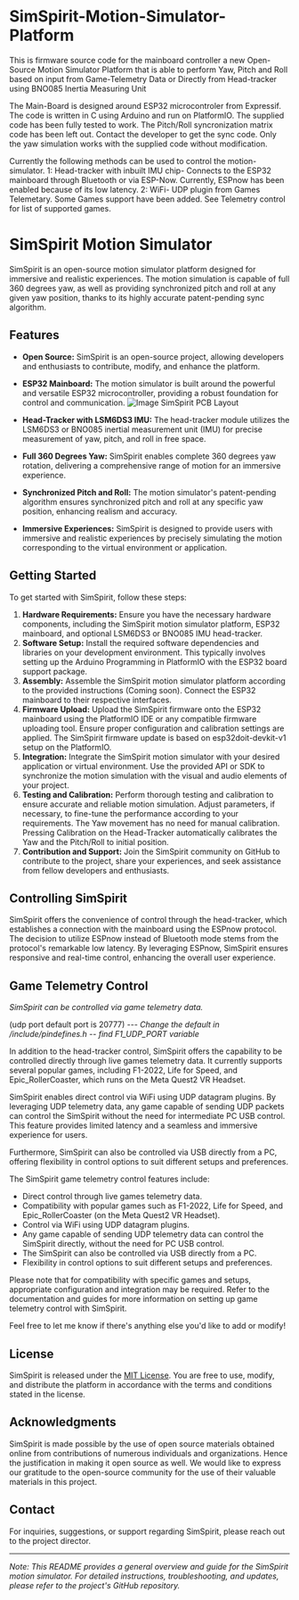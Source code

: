 # SimSpirit-Motion-Simulator-Platform
This is firmware source code for the mainboard controller a new Open-Source Motion Simulator Platform that is able to perform Yaw, Pitch and Roll based on input from Game-Telemetry Data or Directly from Head-tracker using BNO085 Inertia Measuring Unit

The Main-Board is designed around ESP32 microcontroler from Expressif.
The code is written in C using Arduino and run on PlatformIO. The supplied code has been fully tested to work. The Pitch/Roll syncronization matrix code has been left out. Contact the developer to get the sync code. Only the yaw simulation works with the supplied code without modification.

Currently the following methods can be used to control the motion-simulator.
1: Head-tracker with inbuilt IMU chip- Connects to the ESP32 mainboard through Bluetooth or via ESP-Now. Currently, ESPnow has been enabled because of its low latency.
2: WiFi- UDP plugin from Games Telemetary. Some Games support have been added. See Telemetry control for list of supported games.

# SimSpirit Motion Simulator

SimSpirit is an open-source motion simulator platform designed for immersive and realistic experiences. The motion simulation is capable of full 360 degrees yaw, as well as providing synchronized pitch and roll at any given yaw position, thanks to its highly accurate patent-pending sync algorithm.

## Features

- **Open Source:** SimSpirit is an open-source project, allowing developers and enthusiasts to contribute, modify, and enhance the platform.
- **ESP32 Mainboard:** The motion simulator is built around the powerful and versatile ESP32 microcontroller, providing a robust foundation for control and communication.
![Image SimSpirit PCB Layout](https://github.com/jpdigitalman/SimSpirit-Motion-Simulator-Platform/blob/master/SimSpirit_PCB_Layout/Assembly.png?raw=true)

- **Head-Tracker with LSM6DS3 IMU:** The head-tracker module utilizes the LSM6DS3 or BNO085 inertial measurement unit (IMU) for precise measurement of yaw, pitch, and roll in free space.
- **Full 360 Degrees Yaw:** SimSpirit enables complete 360 degrees yaw rotation, delivering a comprehensive range of motion for an immersive experience.
- **Synchronized Pitch and Roll:** The motion simulator's patent-pending algorithm ensures synchronized pitch and roll at any specific yaw position, enhancing realism and accuracy.
- **Immersive Experiences:** SimSpirit is designed to provide users with immersive and realistic experiences by precisely simulating the motion corresponding to the virtual environment or application.

## Getting Started

To get started with SimSpirit, follow these steps:

1. **Hardware Requirements:** Ensure you have the necessary hardware components, including the SimSpirit motion simulator platform, ESP32 mainboard, and optional LSM6DS3 or BNO085 IMU head-tracker.
2. **Software Setup:** Install the required software dependencies and libraries on your development environment. This typically involves setting up the Arduino Programming in PlatformIO with the ESP32 board support package.
3. **Assembly:** Assemble the SimSpirit motion simulator platform according to the provided instructions (Coming soon). Connect the ESP32 mainboard to their respective interfaces.
4. **Firmware Upload:** Upload the SimSpirit firmware onto the ESP32 mainboard using the PlatformIO IDE or any compatible firmware uploading tool. Ensure proper configuration and calibration settings are applied. The SimSpirit firmware update is based on esp32doit-devkit-v1 setup on the PlatformIO.
5. **Integration:** Integrate the SimSpirit motion simulator with your desired application or virtual environment. Use the provided API or SDK to synchronize the motion simulation with the visual and audio elements of your project.
6. **Testing and Calibration:** Perform thorough testing and calibration to ensure accurate and reliable motion simulation. Adjust parameters, if necessary, to fine-tune the performance according to your requirements. The Yaw movement has no need for manual calibration. Pressing Calibration on the Head-Tracker automatically calibrates the Yaw and the Pitch/Roll to initial position.
7. **Contribution and Support:** Join the SimSpirit community on GitHub to contribute to the project, share your experiences, and seek assistance from fellow developers and enthusiasts.

## Controlling SimSpirit

SimSpirit offers the convenience of control through the head-tracker, which establishes a connection with the mainboard using the ESPnow protocol. The decision to utilize ESPnow instead of Bluetooth mode stems from the protocol's remarkable low latency. By leveraging ESPnow, SimSpirit ensures responsive and real-time control, enhancing the overall user experience.

## Game Telemetry Control

*SimSpirit can be controlled via game telemetry data.*

(udp port default port is 20777) --- *Change the default in /include/pindefines.h  -- find F1_UDP_PORT variable*

In addition to the head-tracker control, SimSpirit offers the capability to be controlled directly through live games telemetry data. It currently supports several popular games, including F1-2022, Life for Speed, and Epic_RollerCoaster, which runs on the Meta Quest2 VR Headset.

SimSpirit enables direct control via WiFi using UDP datagram plugins. By leveraging UDP telemetry data, any game capable of sending UDP packets can control the SimSpirit without the need for intermediate PC USB control. This feature provides limited latency and a seamless and immersive experience for users.

Furthermore, SimSpirit can also be controlled via USB directly from a PC, offering flexibility in control options to suit different setups and preferences.

The SimSpirit game telemetry control features include:
- Direct control through live games telemetry data.
- Compatibility with popular games such as F1-2022, Life for Speed, and Epic_RollerCoaster (on the Meta Quest2 VR Headset).
- Control via WiFi using UDP datagram plugins.
- Any game capable of sending UDP telemetry data can control the SimSpirit directly, without the need for PC USB control.
- The SimSpirit can also be controlled via USB directly from a PC.
- Flexibility in control options to suit different setups and preferences.

Please note that for compatibility with specific games and setups, appropriate configuration and integration may be required. Refer to the documentation and guides for more information on setting up game telemetry control with SimSpirit.

Feel free to let me know if there's anything else you'd like to add or modify!

## License

SimSpirit is released under the [MIT License](https://opensource.org/licenses/MIT). You are free to use, modify, and distribute the platform in accordance with the terms and conditions stated in the license.

## Acknowledgments

SimSpirit is made possible by the use of open source materials obtained online from contributions of numerous individuals and organizations. Hence the justification in making it open source as well. We would like to express our gratitude to the open-source community for the use of their valuable materials in this project.

## Contact

For inquiries, suggestions, or support regarding SimSpirit, please reach out to the project director.

---
*Note: This README provides a general overview and guide for the SimSpirit motion simulator. For detailed instructions, troubleshooting, and updates, please refer to the project's GitHub repository.*
